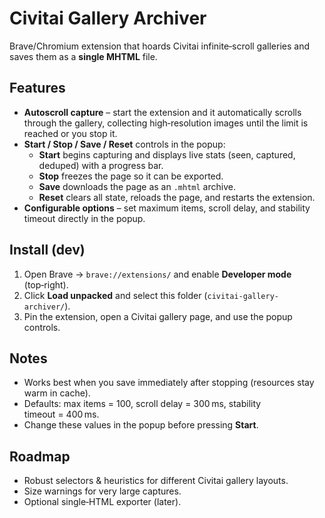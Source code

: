 # Civitai Gallery Archiver

Brave/Chromium extension that hoards Civitai infinite‑scroll galleries and saves them as a **single MHTML** file.

## Features
- **Autoscroll capture** – start the extension and it automatically scrolls through the gallery, collecting high‑resolution images until the limit is reached or you stop it.
- **Start / Stop / Save / Reset** controls in the popup:
  - **Start** begins capturing and displays live stats (seen, captured, deduped) with a progress bar.
  - **Stop** freezes the page so it can be exported.
  - **Save** downloads the page as an `.mhtml` archive.
  - **Reset** clears all state, reloads the page, and restarts the extension.
- **Configurable options** – set maximum items, scroll delay, and stability timeout directly in the popup.

## Install (dev)
1. Open Brave → `brave://extensions/` and enable **Developer mode** (top‑right).
2. Click **Load unpacked** and select this folder (`civitai-gallery-archiver/`).
3. Pin the extension, open a Civitai gallery page, and use the popup controls.

## Notes
- Works best when you save immediately after stopping (resources stay warm in cache).
- Defaults: max items = 100, scroll delay = 300 ms, stability timeout = 400 ms.
- Change these values in the popup before pressing **Start**.

## Roadmap
- Robust selectors & heuristics for different Civitai gallery layouts.
- Size warnings for very large captures.
- Optional single‑HTML exporter (later).
